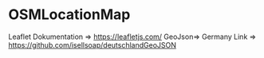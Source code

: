 # OSMLocationMap
Leaflet Dokumentation => https://leafletjs.com/
GeoJson=> Germany Link => https://github.com/isellsoap/deutschlandGeoJSON